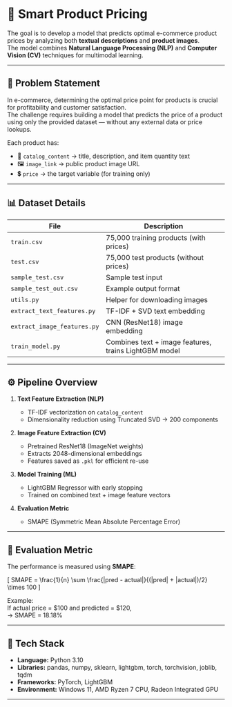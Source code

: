 # 🧠 Smart Product Pricing 

The goal is to develop a model that predicts optimal e-commerce product prices by analyzing both **textual descriptions** and **product images**.  
The model combines **Natural Language Processing (NLP)** and **Computer Vision (CV)** techniques for multimodal learning.

---

## 📌 Problem Statement

In e-commerce, determining the optimal price point for products is crucial for profitability and customer satisfaction.  
The challenge requires building a model that predicts the price of a product using only the provided dataset — without any external data or price lookups.

Each product has:
- 🧾 `catalog_content` → title, description, and item quantity text  
- 🖼️ `image_link` → public product image URL  
- 💲 `price` → the target variable (for training only)

---

## 📊 Dataset Details

| File | Description |
|------|--------------|
| `train.csv` | 75,000 training products (with prices) |
| `test.csv` | 75,000 test products (without prices) |
| `sample_test.csv` | Sample test input |
| `sample_test_out.csv` | Example output format |
| `utils.py` | Helper for downloading images |
| `extract_text_features.py` | TF-IDF + SVD text embedding |
| `extract_image_features.py` | CNN (ResNet18) image embedding |
| `train_model.py` | Combines text + image features, trains LightGBM model |

---

## ⚙️ Pipeline Overview

1. **Text Feature Extraction (NLP)**  
   - TF-IDF vectorization on `catalog_content`  
   - Dimensionality reduction using Truncated SVD → 200 components  

2. **Image Feature Extraction (CV)**  
   - Pretrained ResNet18 (ImageNet weights)  
   - Extracts 2048-dimensional embeddings  
   - Features saved as `.pkl` for efficient re-use  

3. **Model Training (ML)**  
   - LightGBM Regressor with early stopping  
   - Trained on combined text + image feature vectors  

4. **Evaluation Metric**  
   - SMAPE (Symmetric Mean Absolute Percentage Error)

---

## 🧮 Evaluation Metric

The performance is measured using **SMAPE**:

\[
SMAPE = \frac{1}{n} \sum \frac{|pred - actual|}{(|pred| + |actual|)/2} \times 100
\]

Example:  
If actual price = \$100 and predicted = \$120,  
→ SMAPE = 18.18%

---

## 🧰 Tech Stack

- **Language:** Python 3.10  
- **Libraries:** pandas, numpy, sklearn, lightgbm, torch, torchvision, joblib, tqdm  
- **Frameworks:** PyTorch, LightGBM  
- **Environment:** Windows 11, AMD Ryzen 7 CPU, Radeon Integrated GPU

---
